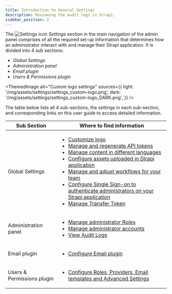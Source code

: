 ```yaml
---
title: Introduction to General Settings
description: Reviewing the audit logs in Strapi.
sidebar_position: 2
---
```


The ![Settings icon](/img/assets/icons/settings.svg) _Settings_ section in the main navigation of the admin panel comprises of all the required set-up information that determines how an administrator interact with and manage their Strapi application. It is divided into 4 sub sections:

- _Global Settings_
- _Administration panel_
- _Email plugin_
- _Users & Permissions plugin_

<ThemedImage
alt="Custom logo settings"
sources={{
    light: '/img/assets/settings/settings_custom-logo.png',
    dark: '/img/assets/settings/settings_custom-logo_DARK.png',
  }}
/>

The table below lists all 4 sub-sections, the settings in each sub-section, and corresponding links on this user guide to access detailed information.

| Sub Section                | Where to find information                                                                                                                                                                                                                                                                                                                                                                                                                                                                                                                                                                                                                                   |
| -------------------------- | ----------------------------------------------------------------------------------------------------------------------------------------------------------------------------------------------------------------------------------------------------------------------------------------------------------------------------------------------------------------------------------------------------------------------------------------------------------------------------------------------------------------------------------------------------------------------------------------------------------------------------------------------------------- |
| Global Settings            | <ul> <li>[Customize logo](/user-docs/settings/admin-panel) </li> <li>[Manage and regenerate API tokens](/user-docs/settings/API-tokens) </li> <li>[Manage content in different languages](/user-docs/settings/internationalization) </li> <li>[Configure assets uploaded in Strapi application](/user-docs/settings/media-library-settings) </li> <li>[Manage and adjust workflows for your team](/user-docs/settings/review-workflows) </li> <li>[Configure Single Sign-on to authenticate administrators on your Strapi application](/user-docs/settings/single-sign-on)</li> <li>[Manage Transfer Token](/user-docs/settings/transfer-tokens)</li> </ul> |
| Administration panel       | <ul> <li>[Manage administrator Roles](/user-docs/users-roles-permissions/configuring-administrator-roles)</li> <li>[Manage administrator accounts](/user-docs/users-roles-permissions/managing-administrators)</li> <li>[View Audit Logs](/user-docs/settings/audit-logs)</li> </ul>                                                                                                                                                                                                                                                                                                                                                                        |
| Email plugin               | <ul> <li>[Configure Email plugin](/user-docs/plugins/strapi-plugins#-email-plugin)</li> </ul>                                                                                                                                                                                                                                                                                                                                                                                                                                                                                                                                                               |
| Users & Permissions plugin | <ul> <li>[Configure Roles, Providers, Email templates and Advanced Settings](/user-docs/settings/configuring-users-permissions-plugin-settings)</li> </ul>                                                                                                                                                                                                                                                                                                                                                                                                                                                                                                  |
